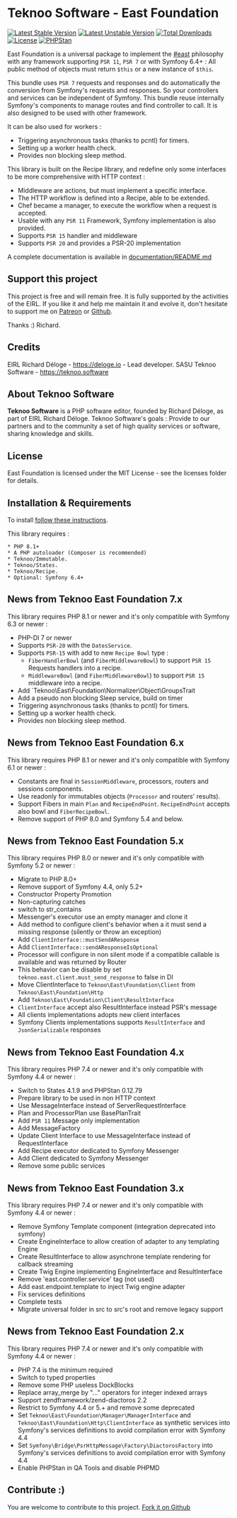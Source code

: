 Teknoo Software - East Foundation
=================================

[![Latest Stable Version](https://poser.pugx.org/teknoo/east-foundation/v/stable)](https://packagist.org/packages/teknoo/east-foundation)
[![Latest Unstable Version](https://poser.pugx.org/teknoo/east-foundation/v/unstable)](https://packagist.org/packages/teknoo/east-foundation)
[![Total Downloads](https://poser.pugx.org/teknoo/east-foundation/downloads)](https://packagist.org/packages/teknoo/east-foundation)
[![License](https://poser.pugx.org/teknoo/east-foundation/license)](https://packagist.org/packages/teknoo/east-foundation)
[![PHPStan](https://img.shields.io/badge/PHPStan-enabled-brightgreen.svg?style=flat)](https://github.com/phpstan/phpstan)

East Foundation is a universal package to implement the [#east](http://blog.est.voyage/phpTour2015/) philosophy with 
any framework supporting `PSR 11`, `PSR 7` or with Symfony 6.4+ : All public method of objects must return `$this` or a 
new instance of `$this`.

This bundle uses `PSR 7` requests and responses and do automatically the conversion from Symfony's requests and responses.
So your controllers and services can be independent of Symfony. This bundle reuse internally Symfony's components
to manage routes and find controller to call. It is also designed to be used with other framework.

It can be also used for workers :
* Triggering asynchronous tasks (thanks to pcntl) for timers.
* Setting up a worker health check.
* Provides non blocking sleep method.

This library is built on the Recipe library, and redefine only some interfaces to be more comprehensive with HTTP 
context :
* Middleware are actions, but must implement a specific interface.
* The HTTP workflow is defined into a Recipe, able to be extended.
* Chef became a manager, to execute the workflow when a request is accepted.
* Usable with any `PSR 11` Framework, Symfony implementation is also provided.
* Supports `PSR 15` handler and middleware
* Supports `PSR 20` and provides a PSR-20 implementation

A complete documentation is available in [documentation/README.md](documentation/README.md)

Support this project
---------------------
This project is free and will remain free. It is fully supported by the activities of the EIRL.
If you like it and help me maintain it and evolve it, don't hesitate to support me on
[Patreon](https://patreon.com/teknoo_software) or [Github](https://github.com/sponsors/TeknooSoftware).

Thanks :) Richard.

Credits
-------
EIRL Richard Déloge - <https://deloge.io> - Lead developer.
SASU Teknoo Software - <https://teknoo.software>

About Teknoo Software
---------------------
**Teknoo Software** is a PHP software editor, founded by Richard Déloge, as part of EIRL Richard Déloge.
Teknoo Software's goals : Provide to our partners and to the community a set of high quality services or software,
sharing knowledge and skills.

License
-------
East Foundation is licensed under the MIT License - see the licenses folder for details.

Installation & Requirements
---------------------------
To install [follow these instructions](documentation/install.md).

This library requires :

    * PHP 8.1+
    * A PHP autoloader (Composer is recommended)
    * Teknoo/Immutable.
    * Teknoo/States.
    * Teknoo/Recipe.
    * Optional: Symfony 6.4+

News from Teknoo East Foundation 7.x
------------------------------------
This library requires PHP 8.1 or newer and it's only compatible with Symfony 6.3 or newer :
- PHP-DI 7 or newer
- Supports `PSR-20` with the `DatesService`.
- Supports `PSR-15` with add to new `Recipe Bowl` type :
  - `FiberHandlerBowl` (and `FiberMiddlewareBowl`) to support `PSR 15` Requests handlers into a recipe.
  - `MiddlewareBowl` (and `FiberMiddlewareBowl`) to support `PSR 15` middleware into a recipe.
- Add `Teknoo\East\Foundation\Normalizer\Object\GroupsTrait
- Add a pseudo non blocking Sleep service, build on timer
- Triggering asynchronous tasks (thanks to pcntl) for timers.
- Setting up a worker health check.
- Provides non blocking sleep method.

News from Teknoo East Foundation 6.x
------------------------------------
This library requires PHP 8.1 or newer and it's only compatible with Symfony 6.1 or newer :

- Constants are final in `SessionMiddleware`, processors, routers and sessions components.
- Use readonly for immutables objects (`Processor` and routers' results).
- Support Fibers in main `Plan` and `RecipeEndPoint`. `RecipeEndPoint` accepts also bowl
  and `FiberRecipeBowl`.
- Remove support of PHP 8.0 and Symfony 5.4 and below.

News from Teknoo East Foundation 5.x
------------------------------------
This library requires PHP 8.0 or newer and it's only compatible with Symfony 5.2 or newer :

- Migrate to PHP 8.0+
- Remove support of Symfony 4.4, only 5.2+
- Constructor Property Promotion
- Non-capturing catches
- switch to str_contains
- Messenger's executor use an empty manager and clone it
- Add method to configure client's behavior when a it must send a missing response (silently or throw an exception)
 - Add `ClientInterface::mustSendAResponse`
 - Add `ClientInterface::sendAResponseIsOptional`
- Processor will configure in non silent mode if a compatible callable is available and was returned by Router
 - This behavior can be disable by set `teknoo.east.client.must_send_response` to false in DI
- Move ClientInterface to `Teknoo\East\Foundation\Client` from `Teknoo\East\Foundation\Http`
- Add `Teknoo\East\Foundation\Client\ResultInterface`
- `ClientInterface` accept also ResultInterface instead PSR's message
- All clients implementations adopts new client interfaces
- Symfony Clients implementations supports `ResultInterface` and `JsonSerializable` responses

News from Teknoo East Foundation 4.x
------------------------------------
This library requires PHP 7.4 or newer and it's only compatible with Symfony 4.4 or newer :

- Switch to States 4.1.9 and PHPStan 0.12.79
- Prepare library to be used in non HTTP context
- Use MessageInterface instead of ServerRequestInterface
- Plan and ProcessorPlan use BasePlanTrait
- Add `PSR 11` Message only implementation
- Add MessageFactory
- Update Client Interface to use MessageInterface instead of RequestInterface
- Add Recipe executor dedicated to Symfony Messenger
- Add Client dedicated to Symfony Messenger
- Remove some public services

News from Teknoo East Foundation 3.x
------------------------------------
This library requires PHP 7.4 or newer and it's only compatible with Symfony 4.4 or newer :

- Remove Symfony Template component (integration deprecated into symfony)
- Create EngineInterface to allow creation of adapter to any templating Engine
- Create ResultInterface to allow asynchrone template rendering for callback streaming
- Create Twig Engine implementing EngineInterface and ResultInterface
- Remove 'east.controller.service' tag (not used)
- Add east.endpoint.template to inject Twig engine adapter
- Fix services definitions
- Complete tests
- Migrate universal folder in src to src's root and remove legacy support

News from Teknoo East Foundation 2.x
------------------------------------
This library requires PHP 7.4 or newer and it's only compatible with Symfony 4.4 or newer :

- PHP 7.4 is the minimum required
- Switch to typed properties
- Remove some PHP useless DockBlocks
- Replace array_merge by "..." operators for integer indexed arrays
- Support zendframework/zend-diactoros 2.2
- Restrict to Symfony 4.4 or 5.+ and remove some deprecated
- Set `Teknoo\East\Foundation\Manager\ManagerInterface` and `Teknoo\East\Foundation\Http\ClientInterface` as synthetic
services into Symfony's services definitions to avoid compilation error with Symfony 4.4
- Set `Symfony\Bridge\PsrHttpMessage\Factory\DiactorosFactory` into Symfony's services definitions 
to avoid compilation error with Symfony 4.4
- Enable PHPStan in QA Tools and disable PHPMD

Contribute :)
-------------
You are welcome to contribute to this project. [Fork it on Github](CONTRIBUTING.md)
